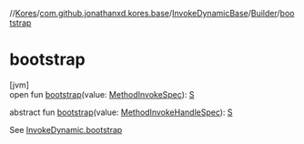//[Kores](../../../../index.md)/[com.github.jonathanxd.kores.base](../../index.md)/[InvokeDynamicBase](../index.md)/[Builder](index.md)/[bootstrap](bootstrap.md)

# bootstrap

[jvm]\
open fun [bootstrap](bootstrap.md)(value: [MethodInvokeSpec](../../../com.github.jonathanxd.kores.common/-method-invoke-spec/index.md)): [S](index.md)

abstract fun [bootstrap](bootstrap.md)(value: [MethodInvokeHandleSpec](../../../com.github.jonathanxd.kores.common/-method-invoke-handle-spec/index.md)): [S](index.md)

See [InvokeDynamic.bootstrap](../../-invoke-dynamic/bootstrap.md)
